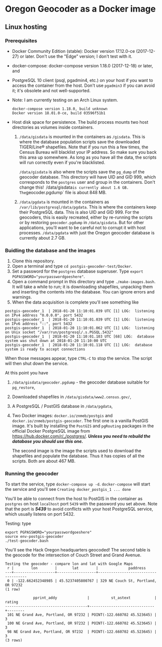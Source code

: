 # Oregon Geocoder as a Docker image

## Linux hosting

### Prerequisites
* Docker Community Edition (stable): Docker version 17.12.0-ce (2017-12-27) or later. Don't use the "Edge" version; I don't test with it.
* docker-compose: docker-compose version 1.18.0 (2017-12-18) or later, and
* PostgreSQL 10 client (psql, pgadmin4, etc.) on your host if you want to access the container from the host. Don't use `pgadmin3` if you can avoid it; it's obsolete and not well-supported.
* Note: I am currently testing on an Arch Linux system.
  ```
  docker-compose version 1.18.0, build unknown
  Docker version 18.01.0-ce, build 03596f51b1
  ```

* Host disk space for persistence. The build process mounts two host directories as volumes inside containers. 
        
    1. `/data/gisdata` is mounted in the containers as `/gisdata`. This is where the database population scripts save the downloaded TIGER/Line® shapefiles. Note that if you run this a few times, the Census Bureau will blacklist your IP address. So make sure you back this area up somewhere. As long as you have all the data, the scripts will run correctly even if you're blacklisted.

        `/data/gisdata` is also where the scripts save the `pg_dump` of the geocoder database. This directory will have UID and GID 999, which corresponds to the `postgres` user and group in the containers. Don't change this!` `/data/gisdata` is currently about 1.6 GB. The `geocoder.pgdump` file is about 848 MB.

    2. `/data/pgdata` is mounted in the containers as `/var/lib/postgresql/data/pgdata`. This is where the containers keep their PostgreSQL data. This is also UID and GID 999. For the geocoders, this is easily recreated, either by re-running the scripts or by restoring `geocoder.pgdump` in `/data/gisdata`. But for other applications, you'll want to be careful not to corrupt it with host processes. `/data/pgdata` with just the Oregon geocoder database is currently about 2.7 GB.

### Buidling the database and the images
1. Clone this repository.
2. Open a terminal and type `cd postgis-geocoder-test/Docker`.
3. Set a password for the `postgres` database superuser. Type `export PGPASSWORD="yourpasswordgoeshere"`. 
4. Open a command prompt in this directory and type `./make-images.bash`. It will take a while to run; it is downloading shapefiles, unpacking them and inserting the contents into the database. You can ignore errors and warnings.
5. When the data acquisition is complete you'll see something like
```
postgis-geocoder_1  | 2018-01-20 11:10:01.039 UTC [1] LOG:  listening on IPv4 address "0.0.0.0", port 5432
postgis-geocoder_1  | 2018-01-20 11:10:01.039 UTC [1] LOG:  listening on IPv6 address "::", port 5432
postgis-geocoder_1  | 2018-01-20 11:10:01.062 UTC [1] LOG:  listening on Unix socket "/var/run/postgresql/.s.PGSQL.5432"
postgis-geocoder_1  | 2018-01-20 11:10:01.103 UTC [68] LOG:  database system was shut down at 2018-01-20 11:10:00 UTC
postgis-geocoder_1  | 2018-01-20 11:10:01.118 UTC [1] LOG:  database system is ready to accept connections
```

When those messages appear, type `CTRL-C` to stop the service. The script will then shut down the service.

At this point you have

1. `/data/gisdata/geocoder.pgdump` - the geocoder database suitable for `pg_restore`,
2. Downloaded shapefiles in `/data/gisdata/www2.census.gov/`,
3. A PostgreSQL / PostGIS database in `/data/pgdata`,
4. Two Docker images: `docker.io/znmeb/postgis` and `docker.io/znmeb/postgis-geocoder`. The first one is a vanilla PostGIS image. It's built by installing the `PostGIS` and `pgRouting` packages in the official Docker PostgreSQL image from <https://hub.docker.com/r/_/postgres/>. ***Unless you need to rebuild the database you should use this one.***

    The second image is the image the scripts used to download the shapefiles and populate the database. Thus it has copies of all the scripts. Both are about 467 MB.

### Running the geocoder
To start the service, type `docker-compose up -d`. `docker-compose` will start the service and you'll see `Creating docker_postgis_1 ... done
`

You'll be able to connect from the host to PostGIS in the container as `postgres` on host `localhost` port `5439` with the password you set above. Note that the port is ***5439*** to avoid conflicts with your host PostgreSQL service, which usually listens on port 5432.

Testing: type

```
export PGPASSWORD="yourpasswordgoeshere"
source env-postgis-geocoder
./test-geocoder.bash
```

You'll see the Hack Oregon headquarters geocoded! The second table is the geocode for the intersection of Couch Street and Grand Avenue.

```
Testing the geocoder - compare lon and lat with Google Maps
 r |        lon        |       lat        |              paddress               
---+-------------------+------------------+-------------------------------------
 0 | -122.662452348985 | 45.5237405800767 | 329 NE Couch St, Portland, OR 97232
(1 row)

             pprint_addy              |          st_astext           | rating 
--------------------------------------+------------------------------+--------
 101 NE Grand Ave, Portland, OR 97232 | POINT(-122.660702 45.523645) |      3
 100 NE Grand Ave, Portland, OR 97232 | POINT(-122.660702 45.523645) |      3
 98 NE Grand Ave, Portland, OR 97232  | POINT(-122.660702 45.523645) |      3
(3 rows)
```
